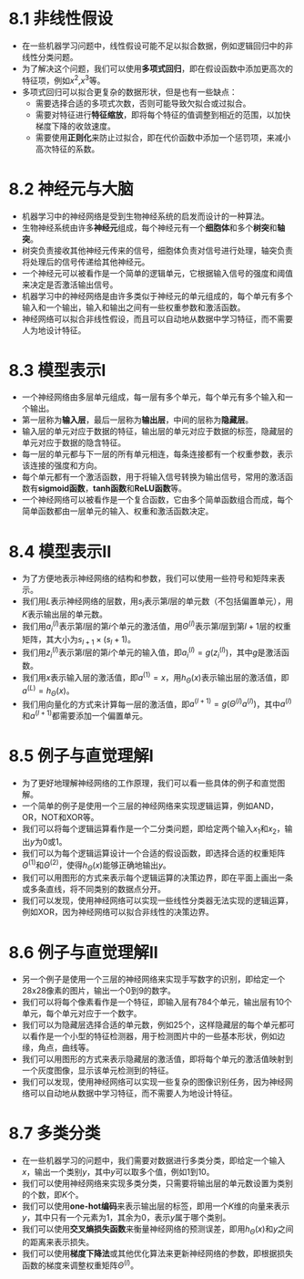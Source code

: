# 8.1 非线性假设

- 在一些机器学习问题中，线性假设可能不足以拟合数据，例如逻辑回归中的非线性分类问题。
- 为了解决这个问题，我们可以使用**多项式回归**，即在假设函数中添加更高次的特征项，例如$x^2$,$x^3$等。
- 多项式回归可以拟合更复杂的数据形状，但是也有一些缺点：
  - 需要选择合适的多项式次数，否则可能导致欠拟合或过拟合。
  - 需要对特征进行**特征缩放**，即将每个特征的值调整到相近的范围，以加快梯度下降的收敛速度。
  - 需要使用**正则化**来防止过拟合，即在代价函数中添加一个惩罚项，来减小高次特征的系数。

# 8.2 神经元与大脑

- 机器学习中的神经网络是受到生物神经系统的启发而设计的一种算法。
- 生物神经系统由许多**神经元**组成，每个神经元有一个**细胞体**和多个**树突**和**轴突**。
- 树突负责接收其他神经元传来的信号，细胞体负责对信号进行处理，轴突负责将处理后的信号传递给其他神经元。
- 一个神经元可以被看作是一个简单的逻辑单元，它根据输入信号的强度和阈值来决定是否激活输出信号。
- 机器学习中的神经网络是由许多类似于神经元的单元组成的，每个单元有多个输入和一个输出，输入和输出之间有一些权重参数和激活函数。
- 神经网络可以拟合非线性假设，而且可以自动地从数据中学习特征，而不需要人为地设计特征。


# 8.3 模型表示I

- 一个神经网络由多层单元组成，每一层有多个单元，每个单元有多个输入和一个输出。
- 第一层称为**输入层**，最后一层称为**输出层**，中间的层称为**隐藏层**。
- 输入层的单元对应于数据的特征，输出层的单元对应于数据的标签，隐藏层的单元对应于数据的隐含特征。
- 每一层的单元都与下一层的所有单元相连，每条连接都有一个权重参数，表示该连接的强度和方向。
- 每个单元都有一个激活函数，用于将输入信号转换为输出信号，常用的激活函数有**sigmoid函数**，**tanh函数**和**ReLU函数**等。
- 一个神经网络可以被看作是一个复合函数，它由多个简单函数组合而成，每个简单函数都由一层单元的输入、权重和激活函数决定。


# 8.4 模型表示II

- 为了方便地表示神经网络的结构和参数，我们可以使用一些符号和矩阵来表示。
- 我们用$L$表示神经网络的层数，用$s_l$表示第$l$层的单元数（不包括偏置单元），用$K$表示输出层的单元数。
- 我们用$a_i^{(l)}$表示第$l$层的第$i$个单元的激活值，用$\Theta^{(l)}$表示第$l$层到第$l+1$层的权重矩阵，其大小为$s_{l+1} \times (s_l + 1)$。
- 我们用$z_i^{(l)}$表示第$l$层的第$i$个单元的输入值，即$a_i^{(l)} = g(z_i^{(l)})$，其中$g$是激活函数。
- 我们用$x$表示输入层的激活值，即$a^{(1)} = x$，用$h_\Theta(x)$表示输出层的激活值，即$a^{(L)} = h_\Theta(x)$。
- 我们用向量化的方式来计算每一层的激活值，即$a^{(l+1)} = g(\Theta^{(l)}a^{(l)})$，其中$a^{(l)}$和$a^{(l+1)}$都需要添加一个偏置单元。

# 8.5 例子与直觉理解I

- 为了更好地理解神经网络的工作原理，我们可以看一些具体的例子和直觉图解。
- 一个简单的例子是使用一个三层的神经网络来实现逻辑运算，例如AND，OR，NOT和XOR等。
- 我们可以将每个逻辑运算看作是一个二分类问题，即给定两个输入$x_1$和$x_2$，输出$y$为0或1。
- 我们可以为每个逻辑运算设计一个合适的假设函数，即选择合适的权重矩阵$\Theta^{(1)}$和$\Theta^{(2)}$，使得$h_\Theta(x)$能够正确地输出$y$。
- 我们可以用图形的方式来表示每个逻辑运算的决策边界，即在平面上画出一条或多条直线，将不同类别的数据点分开。
- 我们可以发现，使用神经网络可以实现一些线性分类器无法实现的逻辑运算，例如XOR，因为神经网络可以拟合非线性的决策边界。

# 8.6 例子与直觉理解II

- 另一个例子是使用一个三层的神经网络来实现手写数字的识别，即给定一个28x28像素的图片，输出一个0到9的数字。
- 我们可以将每个像素看作是一个特征，即输入层有784个单元，输出层有10个单元，每个单元对应于一个数字。
- 我们可以为隐藏层选择合适的单元数，例如25个，这样隐藏层的每个单元都可以看作是一个小型的特征检测器，用于检测图片中的一些基本形状，例如边缘，角点，曲线等。
- 我们可以用图形的方式来表示隐藏层的激活值，即将每个单元的激活值映射到一个灰度图像，显示该单元检测到的特征。
- 我们可以发现，使用神经网络可以实现一些复杂的图像识别任务，因为神经网络可以自动地从数据中学习特征，而不需要人为地设计特征。

# 8.7 多类分类

- 在一些机器学习的问题中，我们需要对数据进行多类分类，即给定一个输入$x$，输出一个类别$y$，其中$y$可以取多个值，例如1到10。
- 我们可以使用神经网络来实现多类分类，只需要将输出层的单元数设置为类别的个数，即$K$个。
- 我们可以使用**one-hot编码**来表示输出层的标签，即用一个$K$维的向量来表示$y$，其中只有一个元素为1，其余为0，表示$y$属于哪个类别。
- 我们可以使用**交叉熵损失函数**来衡量神经网络的预测误差，即用$h_\Theta(x)$和$y$之间的距离来表示损失。
- 我们可以使用**梯度下降法**或其他优化算法来更新神经网络的参数，即根据损失函数的梯度来调整权重矩阵$\Theta^{(l)}$。
